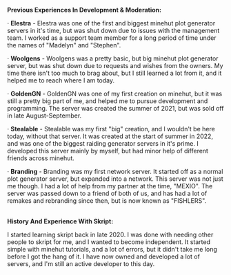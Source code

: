 **Previous Experiences In Development & Moderation:**

· **Elestra** - Elestra was one of the first and biggest minehut plot generator servers in it's time, but was shut down due to issues with the management team.
I worked as a support team member for a long period of time under the names of "Madelyn" and "Stephen".

· **Woolgens** - Woolgens was a pretty basic, but big minehut plot generator server, but was shut down due to requests and wishes from the owners.
My time there isn't too much to brag about, but I still learned a lot from it, and it helped me to reach where I am today.

· **GoldenGN** - GoldenGN was one of my first creation on minehut, but it was still a pretty big part of me, and helped me to pursue development and programming.
The server was created the summer of 2021, but was sold off in late August-September.

· **Stealable** - Stealable was my first "big" creation, and I wouldn't be here today, without that server.
It was created at the start of summer in 2022, and was one of the biggest raiding generator servers in it's prime.
I developed this server mainly by myself, but had minor help of different friends across minehut.

· **Branding** - Branding was my first network server. It started off as a normal plot generator server, but expanded into a network.
This server was not just me though. I had a lot of help from my partner at the time, "MEXIO".
The server was passed down to a friend of both of us, and has had a lot of remakes and rebranding since then, but is now known as "FISHLERS".
   
    

**History And Experience With Skript:**

I started learning skript back in late 2020. I was done with needing other people to skript for me, and I wanted to become independent.
It started simple with minehut tutorials, and a lot of errors, but it didn't take me long before I got the hang of it.
I have now owned and developed a lot of servers, and I'm still an active developer to this day.
